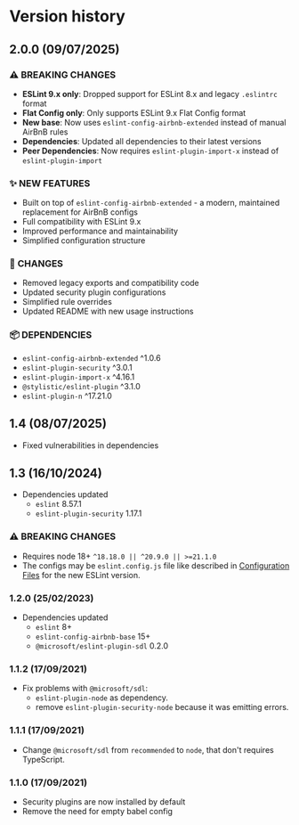 # Version history

## 2.0.0 (09/07/2025)

### ⚠️ **BREAKING CHANGES**

* **ESLint 9.x only**: Dropped support for ESLint 8.x and legacy `.eslintrc` format
* **Flat Config only**: Only supports ESLint 9.x Flat Config format
* **New base**: Now uses `eslint-config-airbnb-extended` instead of manual AirBnB rules
* **Dependencies**: Updated all dependencies to their latest versions
* **Peer Dependencies**: Now requires `eslint-plugin-import-x` instead of `eslint-plugin-import`

### ✨ **NEW FEATURES**

* Built on top of `eslint-config-airbnb-extended` - a modern, maintained replacement for AirBnB configs
* Full compatibility with ESLint 9.x
* Improved performance and maintainability
* Simplified configuration structure

### 🔧 **CHANGES**

* Removed legacy exports and compatibility code
* Updated security plugin configurations
* Simplified rule overrides
* Updated README with new usage instructions

### 📦 **DEPENDENCIES**

* `eslint-config-airbnb-extended` ^1.0.6
* `eslint-plugin-security` ^3.0.1
* `eslint-plugin-import-x` ^4.16.1
* `@stylistic/eslint-plugin` ^3.1.0
* `eslint-plugin-n` ^17.21.0

## 1.4 (08/07/2025)

* Fixed vulnerabilities in dependencies

## 1.3 (16/10/2024)

* Dependencies updated
  * `eslint` 8.57.1
  * `eslint-plugin-security` 1.17.1

### ⚠️ **BREAKING CHANGES**

* Requires node 18+ `^18.18.0 || ^20.9.0 || >=21.1.0`
* The configs may be `eslint.config.js` file like described in [Configuration Files](https://eslint.org/docs/latest/use/configure/configuration-files) for the new ESLint version.

### 1.2.0 (25/02/2023)

* Dependencies updated
  * `eslint` 8+
  * `eslint-config-airbnb-base` 15+
  * `@microsoft/eslint-plugin-sdl` 0.2.0

### 1.1.2 (17/09/2021)

* Fix problems with `@microsoft/sdl`:
  * `eslint-plugin-node` as dependency.
  * remove `eslint-plugin-security-node` because it was emitting errors.

### 1.1.1 (17/09/2021)

* Change `@microsoft/sdl` from `recommended` to `node`, that don't requires TypeScript.

### 1.1.0 (17/09/2021)
  
* Security plugins are now installed by default
* Remove the need for empty babel config

